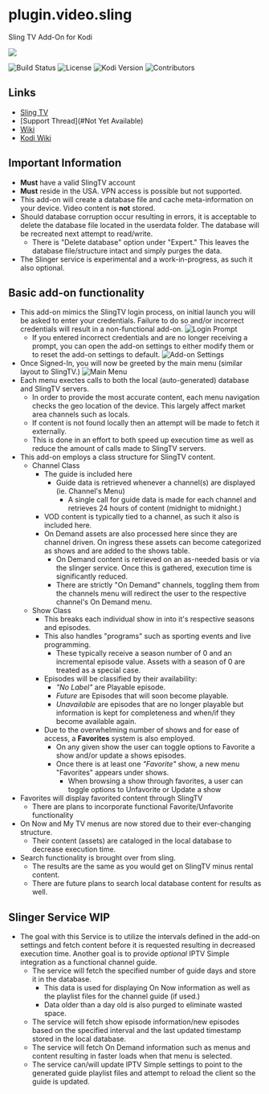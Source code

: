 # plugin.video.sling
Sling TV Add-On for Kodi

![](https://github.com/d21spike/plugin.video.sling/blob/master/resources/images/icon.png?raw=true)

![Build Status](https://img.shields.io/badge/build-beta-orange)
![License](https://img.shields.io/badge/license-GPL--2.0--only-success.svg)
![Kodi Version](https://img.shields.io/badge/Kodi-Leia%2B-brightgreen)
![Contributors](https://img.shields.io/badge/Contributors-d21spike%2C%20eracknaphobia-darkgray)

## Links

* [Sling TV](https://www.sling.com/)
* [Support Thread](#Not Yet Available)
* [Wiki](https://github.com/d21spike/plugin.video.sling/wiki)
* [Kodi Wiki](https://kodi.wiki/view/Main_Page)

## Important Information

* **Must** have a valid SlingTV account
* **Must** reside in the USA. VPN access is possible but not supported.
* This add-on will create a database file and cache meta-information on your device. Video content is **not** stored.
* Should database corruption occur resulting in errors, it is acceptable to delete the database file located in the userdata folder. The database will be recreated next attempt to read/write.
  * There is "Delete database" option under "Expert." This leaves the database file/structure intact and simply purges the data.
* The Slinger service is experimental and a work-in-progress, as such it also optional.

## Basic add-on functionality

* This add-on mimics the SlingTV login process, on initial launch you will be asked to enter your credentials. Failure to do so and/or incorrect credentials will result in a non-functional add-on. 
  ![Login Prompt](https://github.com/d21spike/plugin.video.sling/blob/master/resources/images/signin_prompt.png?raw=true)
  * If you entered incorrect credentials and are no longer receiving a prompt, you can open the add-on settings to either modify them or to reset the add-on settings to default.
  ![Add-on Settings](https://github.com/d21spike/plugin.video.sling/blob/master/resources/images/settings.png?raw=true)
* Once Signed-In, you will now be greeted by the main menu (similar layout to SlingTV.)
  ![Main Menu](https://github.com/d21spike/plugin.video.sling/blob/master/resources/images/main_menu.png?raw=true)
* Each menu exectes calls to both the local (auto-generated) database and SlingTV servers.
  * In order to provide the most accurate content, each menu navigation checks the geo location of the device. This largely affect market area channels such as locals.
  * If content is not found locally then an attempt will be made to fetch it externally.
  * This is done in an effort to both speed up execution time as well as reduce the amount of calls made to SlingTV servers.
* This add-on employs a class structure for SlingTV content.
  * Channel Class
    * The guide is included here
      * Guide data is retrieved whenever a channel(s) are displayed (ie. Channel's Menu)
        * A single call for guide data is made for each channel and retrieves 24 hours of content (midnight to midnight.)
    * VOD content is typically tied to a channel, as such it also is included here.
    * On Demand assets are also processed here since they are channel driven. On ingress these assets can become categorized as shows and are added to the shows table.
      * On Demand content is retrieved on an as-needed basis or via the slinger service. Once this is gathered, execution time is significantly reduced.
      * There are strictly "On Demand" channels, toggling them from the channels menu will redirect the user to the respective channel's On Demand menu.
  * Show Class
    * This breaks each individual show in into it's respective seasons and episodes.
    * This also handles "programs" such as sporting events and live programming.
      * These typically receive a season number of 0 and an incremental episode value. Assets with a season of 0 are treated as a special case.
    * Episodes will be classified by their availability:
      * _"No Label"_ are Playable episode.
      * _Future_ are Episodes that will soon become playable.
      * _Unavailable_ are episodes that are no longer playable but information is kept for completeness and when/if they become available again.
    * Due to the overwhelming number of shows and for ease of access, a **Favorites** system is also employed.
      * On any given show the user can toggle options to Favorite a show and/or update a shows episodes.
      * Once there is at least one _"Favorite"_ show, a new menu "Favorites" appears under shows.
        * When browsing a show through favorites, a user can toggle options to Unfavorite or Update a show
* Favorites will display favorited content through SlingTV
  * There are plans to incorporate functional Favorite/Unfavorite functionality 
* On Now and My TV menus are now stored due to their ever-changing structure.
  * Their content (assets) are cataloged in the local database to decrease execution time.
* Search functionality is brought over from sling.
  * The results are the same as you would get on SlingTV minus rental content.
  * There are future plans to search local database content for results as well.
  
## Slinger Service **WIP**

* The goal with this Service is to utilize the intervals defined in the add-on settings and fetch content before it is requested resulting in decreased execution time. Another goal is to provide _optional_ IPTV Simple integration as a functional channel guide.
  * The service will fetch the specified number of guide days and store it in the database.
    * This data is used for displaying On Now information as well as the playlist files for the channel guide (if used.)
    * Data older than a day old is also purged to eliminate wasted space.
  * The service will fetch show episode information/new episodes based on the specified interval and the last updated timestamp stored in the local database.
  * The service will fetch On Demand information such as menus and content resulting in faster loads when that menu is selected.
  * The service can/will update IPTV Simple settings to point to the generated guide playlist files and attempt to reload the client so the guide is updated.
